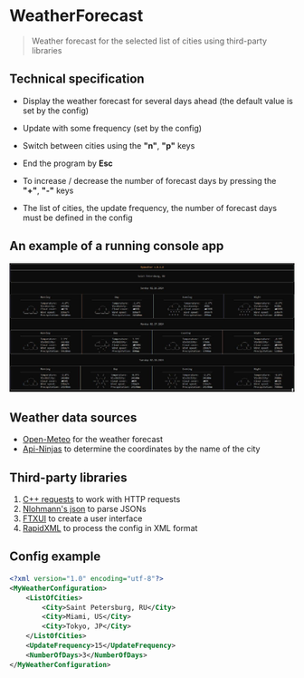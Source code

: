 # WeatherForecast

> Weather forecast for the selected list of cities using third-party libraries

## Technical specification

- Display the weather forecast for several days ahead (the default value is set by the config)

- Update with some frequency (set by the config)

- Switch between cities using the **"n"**, **"p"** keys

- End the program by **Esc**

- To increase / decrease the number of forecast days by pressing the **"+"**, **"-"** keys

- The list of cities, the update frequency, the number of forecast days must be defined in the config

## An example of a running console app

![](MyWeatherExample.jpg)

## Weather data sources

- [Open-Meteo](https://open-meteo.com/en/docs#latitude=59.94&longitude=30.31&hourly=temperature_2m&forecast_days=16) for the weather forecast
- [Api-Ninjas](https://api-ninjas.com/api/city) to determine the coordinates by the name of the city

## Third-party libraries

1. [C++ requests](https://github.com/libcpr/cpr) to work with HTTP requests
2. [Nlohmann's json](https://github.com/nlohmann/json) to parse JSONs
3. [FTXUI](https://github.com/ArthurSonzogni/ftxui) to create a user interface
4. [RapidXML](https://github.com/Fe-Bell/RapidXML) to process the config in XML format

## Config example

```xml
<?xml version="1.0" encoding="utf-8"?>
<MyWeatherConfiguration>
    <ListOfCities>
        <City>Saint Petersburg, RU</City>
        <City>Miami, US</City>
        <City>Tokyo, JP</City>
    </ListOfCities>
    <UpdateFrequency>15</UpdateFrequency>
    <NumberOfDays>3</NumberOfDays>
</MyWeatherConfiguration>
```